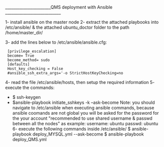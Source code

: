 
_______________________QMS deployment with Ansible ____________________________

1- install ansible on the master node
2- extract the attached playbooks into /etc/ansible/ & the attached ubuntu_doctor folder to the path /home/master_dir/

3- add the lines below to /etc/ansible/ansible.cfg:
     
     [privilege_escalation]
     become= True
     become_method= sudo
     [defaults]
     Host_key_checking = False
     #ansible_ssh_extra_args='-o StrictHostKeyChecking=no

4- read the file /etc/ansible/hosts, then setup the required information 
5- execute the commands:
-  $ ssh-keygen
-   $ansible-playbook initiate_sshkeys -k –ask-become 
Note: you should navigate to /etc/ansible when executing ansible commands, because ansible coomands are not global
you will be asked for the password for the your account "recommended to use shared username & passwd between all the nodes"
as example:
username: ubuntu
passwd: ubuntu
6- execute the following commands inside /etc/ansible/
$ ansible-playbook deploy_MYSQL.yml --ask-become
$ ansible-playbook deploy_QMS.yml



